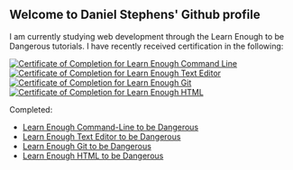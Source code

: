 ## Welcome to Daniel Stephens' Github profile

I am currently studying web development through the Learn Enough to be Dangerous
tutorials. I have recently received certification in the following:

<a href="https://www.learnenough.com/certificates/dstep189"><img src="https://www.learnenough.com/certificates/dstep189/command-line-tutorial.svg" alt="Certificate of Completion for Learn Enough Command Line"></a>
<a href="https://www.learnenough.com/certificates/dstep189"><img src="https://www.learnenough.com/certificates/dstep189/text-editor-tutorial.svg" alt="Certificate of Completion for Learn Enough Text Editor"></a>
<a href="https://www.learnenough.com/certificates/dstep189"><img src="https://www.learnenough.com/certificates/dstep189/git-tutorial.svg" alt="Certificate of Completion for Learn Enough Git"></a>
<a href="https://www.learnenough.com/certificates/dstep189"><img src="https://www.learnenough.com/certificates/dstep189/html-tutorial.svg" alt="Certificate of Completion for Learn Enough HTML"></a>

Completed:
* <a href="https://www.learnenough.com/command-line">Learn Enough Command-Line to be Dangerous</a>
* <a href="https://www.learnenough.com/text-editor">Learn Enough Text Editor to be Dangerous</a>
* <a href="https://www.learnenough.com/git">Learn Enough Git to be Dangerous</a>
* <a href="https://www.learnenough.com/html">Learn Enough HTML to be Dangerous</a>

<!-- * <a href="https://www.learnenough.com/css">Learn Enough CSS to be Dangerous</a>
* <a href="https://www.learnenough.com/javascript">Learn Enough JavaScript to be Dangerous</a>
* <a href="https://www.learnenough.com/ruby">Learn Enough Ruby to be Dangerous</a>
* <a href="https://www.learnenough.com/ruby-on-rails-6th-edition">Ruby on Rails Tutorial</a> -->

<!--
**dStep189/dStep189** is a ✨ _special_ ✨ repository because its `README.md` (this file) appears on your GitHub profile.

Here are some ideas to get you started:

- 🔭 I’m currently working on ...
- 🌱 I’m currently learning ...
- 👯 I’m looking to collaborate on ...
- 🤔 I’m looking for help with ...
- 💬 Ask me about ...
- 📫 How to reach me: ...
- 😄 Pronouns: ...
- ⚡ Fun fact: ...
-->
